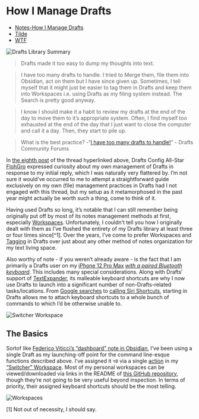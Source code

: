 # How I Manage Drafts
- [Notes-How I Manage Drafts](drafts://open?uuid=939FF8C4-CB56-4A5F-99E9-D88E7162BE4E)
- [Tilde](https://tilde.town/~extratone/drafts/manage/)
- [WTF](https://davidblue.wtf/drafts/0BF34703-065D-4A2F-9F89-381A2348405E.html)

![Drafts Library Summary](https://user-images.githubusercontent.com/43663476/163240429-65a75405-3535-415f-a47b-4e68073c9089.png)

> Drafts made it too easy to dump my thoughts into text.

> I have too many drafts to handle. I tried to Merge them, file them into Obsidian, act on them but I have since given up. Sometimes, I tell myself that it might just be easier to tag them in Drafts and keep them into Workspaces i.e. using Drafts as my filing system instead. The Search is pretty good anyway.

> I know I should make it a habit to review my drafts at the end of the day to move them to it’s appropriate system. Often, I find myself too exhausted at the end of the day that I just want to close the computer and call it a day. Then, they start to pile up. 

> What is the best practice?
-“[I have too many drafts to handle!](https://forums.getdrafts.com/t/i-have-too-many-drafts-to-handle/12428)” - Drafts Community Forums

In [the eighth post](https://forums.getdrafts.com/t/i-have-too-many-drafts-to-handle/12428/8) of the thread hyperlinked above, Drafts Config All-Star [FlohGro](https://forums.getdrafts.com/u/FlohGro) expressed curiosity about my own management of Drafts in response to my initial reply, which I was naturally very flattered by. I’m not sure it would’ve occurred to me to attempt a straightforward guide exclusively on my own (file) management practices in Drafts had I not engaged with this thread, but my setup as it metamorphosed in the past year might actually be worth such a thing, come to think of it.

Having used Drafts so long, it’s notable that I can still remember being originally put off by most of its notes management methods at first, especially [Workspaces](https://docs.getdrafts.com/docs/drafts/workspaces). Unfortunately, I couldn’t tell you how I originally dealt with them as I’ve flushed the entirety of my Drafts library at least three or four times since[^1]. Over the years, I’ve come to prefer Workspaces and [Tagging](https://docs.getdrafts.com/docs/drafts/tagging) in Drafts over just about any other method of notes organization for my text living space.

Also worthy of note - if you weren’t already aware - is the fact that I am primarily a Drafts user on my [iPhone 12 Pro Max](https://github.com/extratone/jorts) [*with a paired Bluetooth keyboard*](https://extratone.github.io/drafts/#drafts-keyboard-shortcuts--ios-export-). This includes many special considerations. Along with Drafts’ support of [TextExpander](https://apps.apple.com/us/app/textexpander-keyboard/id1075927186), its malleable keyboard shortcuts are why I now use Drafts to launch into a significant number of non-Drafts-related tasks/locations. From [Google searches](https://directory.getdrafts.com/a/1yu) to [calling Siri Shortcuts](https://actions.getdrafts.com/a/1xP), starting in Drafts allows me to attach keyboard shortcuts to a whole bunch of commands to which I’d be otherwise unable to.

![Switcher Workspace](https://i.snap.as/AKZ4458Q.png)

## The Basics

Sortof like [Federico Viticci’s “dashboard” note in Obsidian](https://club.macstories.net/posts/extension-284), I’ve been using a single Draft as my launching-off point for the command line-esque functions described above. I’ve assigned it `⌥0` via a single [action](https://directory.getdrafts.com/a/1yw) in my [“Switcher” Workspace](https://directory.getdrafts.com/g/1ue). Most of my personal workspaces can be viewed/downloaded via links in the README of [this GitHub repository](https://github.com/extratone/drafts), though they’re not going to be very useful beyond inspection. In terms of priority, their assigned keyboard shortcuts should be the most telling. 

![Workspaces](https://i.snap.as/pb8H9CCx.png)


[1] Not out of necessity, I should say.